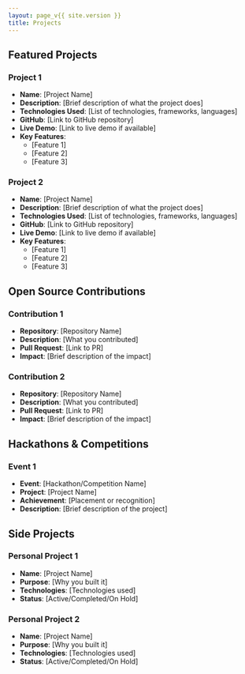 ```yaml
---
layout: page_v{{ site.version }}
title: Projects
---
```


## Featured Projects

### Project 1
- **Name**: [Project Name]
- **Description**: [Brief description of what the project does]
- **Technologies Used**: [List of technologies, frameworks, languages]
- **GitHub**: [Link to GitHub repository]
- **Live Demo**: [Link to live demo if available]
- **Key Features**: 
  - [Feature 1]
  - [Feature 2]
  - [Feature 3]

### Project 2
- **Name**: [Project Name]
- **Description**: [Brief description of what the project does]
- **Technologies Used**: [List of technologies, frameworks, languages]
- **GitHub**: [Link to GitHub repository]
- **Live Demo**: [Link to live demo if available]
- **Key Features**: 
  - [Feature 1]
  - [Feature 2]
  - [Feature 3]

## Open Source Contributions

### Contribution 1
- **Repository**: [Repository Name]
- **Description**: [What you contributed]
- **Pull Request**: [Link to PR]
- **Impact**: [Brief description of the impact]

### Contribution 2
- **Repository**: [Repository Name]
- **Description**: [What you contributed]
- **Pull Request**: [Link to PR]
- **Impact**: [Brief description of the impact]

## Hackathons & Competitions

### Event 1
- **Event**: [Hackathon/Competition Name]
- **Project**: [Project Name]
- **Achievement**: [Placement or recognition]
- **Description**: [Brief description of the project]

## Side Projects

### Personal Project 1
- **Name**: [Project Name]
- **Purpose**: [Why you built it]
- **Technologies**: [Technologies used]
- **Status**: [Active/Completed/On Hold]

### Personal Project 2
- **Name**: [Project Name]
- **Purpose**: [Why you built it]
- **Technologies**: [Technologies used]
- **Status**: [Active/Completed/On Hold] 